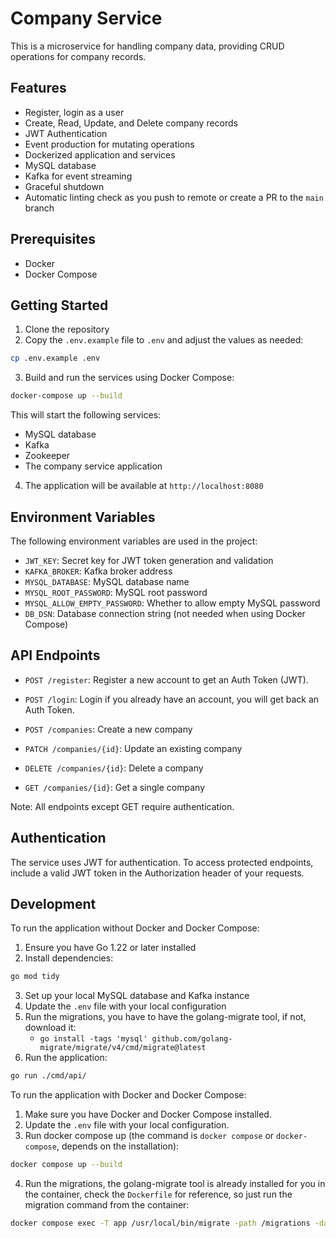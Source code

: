 # Company Service

This is a microservice for handling company data, providing CRUD operations for company records.

## Features

- Register, login as a user
- Create, Read, Update, and Delete company records
- JWT Authentication
- Event production for mutating operations
- Dockerized application and services
- MySQL database
- Kafka for event streaming
- Graceful shutdown
- Automatic linting check as you push to remote or create a PR to the `main` branch

## Prerequisites

- Docker
- Docker Compose

## Getting Started

1. Clone the repository
2. Copy the `.env.example` file to `.env` and adjust the values as needed:
```bash
cp .env.example .env
```
3. Build and run the services using Docker Compose:
```bash
docker-compose up --build
```
This will start the following services:
- MySQL database
- Kafka
- Zookeeper
- The company service application

4. The application will be available at `http://localhost:8080`

## Environment Variables

The following environment variables are used in the project:

- `JWT_KEY`: Secret key for JWT token generation and validation
- `KAFKA_BROKER`: Kafka broker address
- `MYSQL_DATABASE`: MySQL database name
- `MYSQL_ROOT_PASSWORD`: MySQL root password
- `MYSQL_ALLOW_EMPTY_PASSWORD`: Whether to allow empty MySQL password
- `DB_DSN`: Database connection string (not needed when using Docker Compose)

## API Endpoints

- `POST /register`: Register a new account to get an Auth Token (JWT).
- `POST /login`: Login if you already have an account, you will get back an Auth Token.

- `POST /companies`: Create a new company
- `PATCH /companies/{id}`: Update an existing company
- `DELETE /companies/{id}`: Delete a company
- `GET /companies/{id}`: Get a single company

Note: All endpoints except GET require authentication.

## Authentication

The service uses JWT for authentication. To access protected endpoints, include a valid JWT token in the Authorization header of your requests.

## Development

To run the application without Docker and Docker Compose:

1. Ensure you have Go 1.22 or later installed
2. Install dependencies:
```bash
go mod tidy
```
3. Set up your local MySQL database and Kafka instance
4. Update the `.env` file with your local configuration
5. Run the migrations, you have to have the golang-migrate tool, if not, download it:
    - `go install -tags 'mysql' github.com/golang-migrate/migrate/v4/cmd/migrate@latest`
6. Run the application:
```bash
go run ./cmd/api/
```

To run the application with Docker and Docker Compose:
1. Make sure you have Docker and Docker Compose installed.
2. Update the `.env` file with your local configuration.
3. Run docker compose up (the command is `docker compose` or `docker-compose`, depends on the installation):
```bash
docker compose up --build
```
4. Run the migrations, the golang-migrate tool is already installed for you in the container, check the `Dockerfile` for reference, so just run the migration command from the container:
```bash
docker compose exec -T app /usr/local/bin/migrate -path /migrations -database "mysql://root:$(MYSQL_ROOT_PASSWORD)@tcp(db-mysql:3306)/$(MYSQL_DATABASE)" up
```

